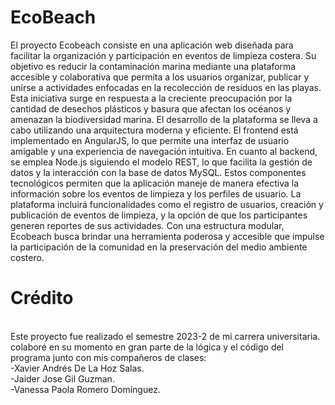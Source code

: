 # EcoBeach
El proyecto Ecobeach consiste en una aplicación web diseñada para facilitar la organización y participación en eventos de limpieza costera. Su objetivo es reducir la contaminación marina mediante una plataforma accesible y colaborativa que permita a los usuarios organizar, publicar y unirse a actividades enfocadas en la recolección de residuos en las playas. Esta iniciativa surge en respuesta a la creciente preocupación por la cantidad de desechos plásticos y basura que afectan los océanos y amenazan la biodiversidad marina.
El desarrollo de la plataforma se lleva a cabo utilizando una arquitectura moderna y eficiente. El frontend está implementado en AngularJS, lo que permite una interfaz de usuario amigable y una experiencia de navegación intuitiva. En cuanto al backend, se emplea Node.js siguiendo el modelo REST, lo que facilita la gestión de datos y la interacción con la base de datos MySQL. Estos componentes tecnológicos permiten que la aplicación maneje de manera efectiva la información sobre los eventos de limpieza y los perfiles de usuario.
La plataforma incluirá funcionalidades como el registro de usuarios, creación y publicación de eventos de limpieza, y la opción de que los participantes generen reportes de sus actividades. Con una estructura modular, Ecobeach busca brindar una herramienta poderosa y accesible que impulse la participación de la comunidad en la preservación del medio ambiente costero.


# Crédito 
<br>
Este proyecto fue realizado el semestre 2023-2 de mi carrera universitaria. colaboré en su momento en gran parte de la lógica y el código del programa junto con mis compañeros de clases:<br>
-Xavier Andrés De La Hoz Salas.<br>
-Jaider Jose Gil Guzman.<br>
-Vanessa Paola Romero Domínguez.<br>
